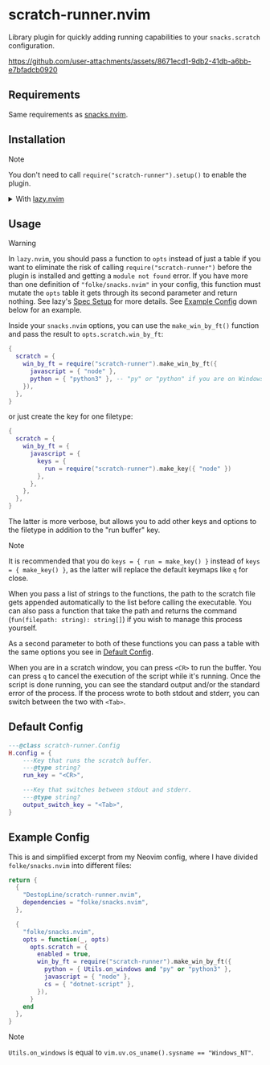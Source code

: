 # scratch-runner.nvim
Library plugin for quickly adding running capabilities to your `snacks.scratch`
configuration.

https://github.com/user-attachments/assets/8671ecd1-9db2-41db-a6bb-e7bfadcb0920

## Requirements
Same requirements as [snacks.nvim](https://github.com/folke/snacks.nvim/tree/main#%EF%B8%8F-requirements).

## Installation
> [!NOTE]
> You don't need to call `require("scratch-runner").setup()` to enable the
> plugin.

<details>
  <summary>With 
    <a href="https://github.com/folke/lazy.nvim">lazy.nvim</a>
  </summary>

  ```lua
  {
    "DestopLine/scratch-runner.nvim",
    dependencies = "folke/snacks.nvim"
    -- Optional
    opts = {
      -- Your options go here
    },
  }
  ```

</details>

## Usage

> [!WARNING]
> In `lazy.nvim`, you should pass a function to `opts` instead of just a
> table if you want to eliminate the risk of calling
> `require("scratch-runner")` before the plugin is installed and getting a
> `module not found` error. If you have more than one definition of
> `"folke/snacks.nvim"` in your config, this function must mutate the `opts`
> table it gets through its second parameter and return nothing.
> See lazy's [Spec Setup](https://lazy.folke.io/spec#spec-setup) for more
> details. See [Example Config](#example-config) down below for an example.

Inside your `snacks.nvim` options, you can use the `make_win_by_ft()` function
and pass the result to `opts.scratch.win_by_ft`:

```lua
{
  scratch = {
    win_by_ft = require("scratch-runner").make_win_by_ft({
      javascript = { "node" },
      python = { "python3" }, -- "py" or "python" if you are on Windows
    }),
  },
}
```

or just create the key for one filetype:

```lua
{
  scratch = {
    win_by_ft = {
      javascript = {
        keys = {
          run = require("scratch-runner").make_key({ "node" })
        },
      },
    },
  },
}
```

The latter is more verbose, but allows you to add other keys and options to
the filetype in addition to the "run buffer" key.

> [!NOTE]
> It is recommended that you do `keys = { run = make_key() }` instead of
> `keys = { make_key() }`, as the latter will replace the default keymaps like
> `q` for close.

When you pass a list of strings to the functions, the path to the scratch file
gets appended automatically to the list before calling the executable. You
can also pass a function that take the path and returns the command
(`fun(filepath: string): string[]`) if you wish to manage this process
yourself.

As a second parameter to both of these functions you can pass a table with
the same options you see in [Default Config](#default-config).

When you are in a scratch window, you can press `<CR>` to run the buffer.
You can press `q` to cancel the execution of the script while it's running.
Once the script is done running, you can see the standard output and/or the
standard error of the process. If the process wrote to both stdout and stderr,
you can switch between the two with `<Tab>`.

<h2 id="default-config">Default Config</h2>

```lua
---@class scratch-runner.Config
H.config = {
    ---Key that runs the scratch buffer.
    ---@type string?
    run_key = "<CR>",

    ---Key that switches between stdout and stderr.
    ---@type string?
    output_switch_key = "<Tab>",
}
```

<h2 id="example-config">Example Config</h2>

This is and simplified excerpt from my Neovim config, where I have divided
`folke/snacks.nvim` into different files:

```lua
return {
  {
    "DestopLine/scratch-runner.nvim",
    dependencies = "folke/snacks.nvim",
  },

  {
    "folke/snacks.nvim",
    opts = function(_, opts)
      opts.scratch = {
        enabled = true,
        win_by_ft = require("scratch-runner").make_win_by_ft({
          python = { Utils.on_windows and "py" or "python3" },
          javascript = { "node" },
          cs = { "dotnet-script" },
        }),
      }
    end
  },
}
```

> [!NOTE]
> `Utils.on_windows` is equal to `vim.uv.os_uname().sysname == "Windows_NT"`.
